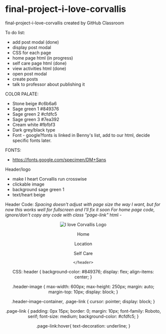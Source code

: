 # final-project-i-love-corvallis
final-project-i-love-corvallis created by GitHub Classroom

To do list:
- add post modal (done)
- display post modal
- CSS for each page
- home page html (in progress)
- self care page html (done)
- view activities html (done)
- open post modal
- create posts
- talk to professor about publishing it



COLOR PALATE:
- Stone beige #c6b6a6
- Sage green 1 #849376
- Sage green 2 #cfdfc5
- Sage green 3 #7ea392
- Cream white #fbfbf3
- Dark grey/black type
- Font - google?fonts is linked in Benny's list, add to our html, decide specific fonts later.

FONTS:
- https://fonts.google.com/specimen/DM+Sans



Header/logo
- make I heart Corvallis run crosswise
- clickable image
- background sage green 1
- text/heart beige


Header Code: *Spacing doesn't adjust with page size the way I want, but for now this works well for fullscreen and I'll fix it soon*
    *For home page code, ignore/don't copy any code with class "page-link"*
html -
  <header>
      <div class="header-image-container"a href="#">
        <img src="iheartcorvallis.jpg" class="header-image" alt="I love Corvallis Logo">
      </div>
      <div class="page-link">
        <p><a href="index.html"></a>Home</p>
      </div>
      <div class="page-link">
        <p><a href="location.html"></a>Location</p>
      </div>
      <div class="page-link">
        <p><a href="selfcare.html"></a>Self Care</p>
      </div>

    </header>
CSS:
header {
  background-color: #849376;
  display: flex;
  align-items: center;
}

.header-image {
  max-width: 600px;
  max-height: 250px;
  margin: auto;
  margin-top: 10px;
  display: block;
}

.header-image-container,
.page-link {
  cursor: pointer;
  display: block;
}

.page-link {
  padding: 0px 15px;
  border: 0;
  margin: 10px;
  font-family: Roboto, serif;
  font-size: medium;
  background-color: #cfdfc5;
}

.page-link:hover{
  text-decoration: underline;
}
